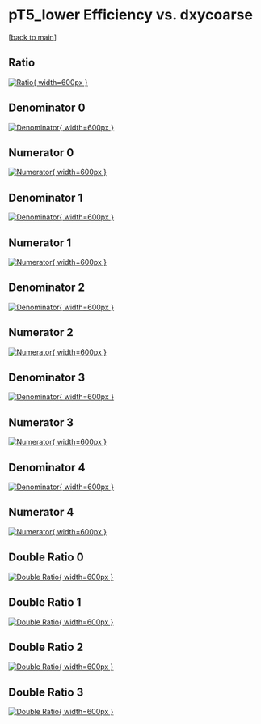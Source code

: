 # pT5_lower Efficiency vs. dxycoarse

[[back to main](./)]



## Ratio

[![Ratio](../mtv/var/pT5_lower_vtr_13_1_eff_dxycoarse.png){ width=600px }](../mtv/var/pT5_lower_vtr_13_1_eff_dxycoarse.pdf)

## Denominator 0

[![Denominator](../mtv/den/pT5_lower_vtr_13_1_eff_dxycoarse_den0.png){ width=600px }](../mtv/den/pT5_lower_vtr_13_1_eff_dxycoarse_den0.pdf)

## Numerator 0

[![Numerator](../mtv/num/pT5_lower_vtr_13_1_eff_dxycoarse_num0.png){ width=600px }](../mtv/num/pT5_lower_vtr_13_1_eff_dxycoarse_num0.pdf)

## Denominator 1

[![Denominator](../mtv/den/pT5_lower_vtr_13_1_eff_dxycoarse_den1.png){ width=600px }](../mtv/den/pT5_lower_vtr_13_1_eff_dxycoarse_den1.pdf)

## Numerator 1

[![Numerator](../mtv/num/pT5_lower_vtr_13_1_eff_dxycoarse_num1.png){ width=600px }](../mtv/num/pT5_lower_vtr_13_1_eff_dxycoarse_num1.pdf)

## Denominator 2

[![Denominator](../mtv/den/pT5_lower_vtr_13_1_eff_dxycoarse_den2.png){ width=600px }](../mtv/den/pT5_lower_vtr_13_1_eff_dxycoarse_den2.pdf)

## Numerator 2

[![Numerator](../mtv/num/pT5_lower_vtr_13_1_eff_dxycoarse_num2.png){ width=600px }](../mtv/num/pT5_lower_vtr_13_1_eff_dxycoarse_num2.pdf)

## Denominator 3

[![Denominator](../mtv/den/pT5_lower_vtr_13_1_eff_dxycoarse_den3.png){ width=600px }](../mtv/den/pT5_lower_vtr_13_1_eff_dxycoarse_den3.pdf)

## Numerator 3

[![Numerator](../mtv/num/pT5_lower_vtr_13_1_eff_dxycoarse_num3.png){ width=600px }](../mtv/num/pT5_lower_vtr_13_1_eff_dxycoarse_num3.pdf)

## Denominator 4

[![Denominator](../mtv/den/pT5_lower_vtr_13_1_eff_dxycoarse_den4.png){ width=600px }](../mtv/den/pT5_lower_vtr_13_1_eff_dxycoarse_den4.pdf)

## Numerator 4

[![Numerator](../mtv/num/pT5_lower_vtr_13_1_eff_dxycoarse_num4.png){ width=600px }](../mtv/num/pT5_lower_vtr_13_1_eff_dxycoarse_num4.pdf)

## Double Ratio 0

[![Double Ratio](../mtv/ratio/pT5_lower_vtr_13_1_eff_dxycoarse_ratio0.png){ width=600px }](../mtv/ratio/pT5_lower_vtr_13_1_eff_dxycoarse_ratio0.pdf)

## Double Ratio 1

[![Double Ratio](../mtv/ratio/pT5_lower_vtr_13_1_eff_dxycoarse_ratio1.png){ width=600px }](../mtv/ratio/pT5_lower_vtr_13_1_eff_dxycoarse_ratio1.pdf)

## Double Ratio 2

[![Double Ratio](../mtv/ratio/pT5_lower_vtr_13_1_eff_dxycoarse_ratio2.png){ width=600px }](../mtv/ratio/pT5_lower_vtr_13_1_eff_dxycoarse_ratio2.pdf)

## Double Ratio 3

[![Double Ratio](../mtv/ratio/pT5_lower_vtr_13_1_eff_dxycoarse_ratio3.png){ width=600px }](../mtv/ratio/pT5_lower_vtr_13_1_eff_dxycoarse_ratio3.pdf)

